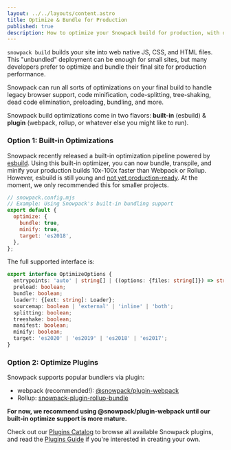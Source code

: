 ```yaml
---
layout: ../../layouts/content.astro
title: Optimize & Bundle for Production
published: true
description: How to optimize your Snowpack build for production, with or without a bundler.
---
```


`snowpack build` builds your site into web native JS, CSS, and HTML files. This "unbundled" deployment can be enough for small sites, but many developers prefer to optimize and bundle their final site for production performance.

Snowpack can run all sorts of optimizations on your final build to handle legacy browser support, code minification, code-splitting, tree-shaking, dead code elimination, preloading, bundling, and more.

Snowpack build optimizations come in two flavors: **built-in** (esbuild) & **plugin** (webpack, rollup, or whatever else you might like to run).

### Option 1: Built-in Optimizations

Snowpack recently released a built-in optimization pipeline powered by [esbuild](https://esbuild.github.io/). Using this built-in optimizer, you can now bundle, transpile, and minify your production builds 10x-100x faster than Webpack or Rollup. However, esbuild is still young and [not yet production-ready](https://esbuild.github.io/faq/#production-readiness). At the moment, we only recommended this for smaller projects.

```js
// snowpack.config.mjs
// Example: Using Snowpack's built-in bundling support
export default {
  optimize: {
    bundle: true,
    minify: true,
    target: 'es2018',
  },
};
```

The full supported interface is:

```ts
export interface OptimizeOptions {
  entrypoints: 'auto' | string[] | ((options: {files: string[]}) => string[]);
  preload: boolean;
  bundle: boolean;
  loader?: {[ext: string]: Loader};
  sourcemap: boolean | 'external' | 'inline' | 'both';
  splitting: boolean;
  treeshake: boolean;
  manifest: boolean;
  minify: boolean;
  target: 'es2020' | 'es2019' | 'es2018' | 'es2017';
}
```

### Option 2: Optimize Plugins

Snowpack supports popular bundlers via plugin:

- webpack (recommended!): [@snowpack/plugin-webpack](https://www.npmjs.com/package/@snowpack/plugin-webpack)
- Rollup: [snowpack-plugin-rollup-bundle](https://github.com/ParamagicDev/snowpack-plugin-rollup-bundle)

**For now, we recommend using @snowpack/plugin-webpack until our built-in optimize support is more mature.**

Check out our [Plugins Catalog](/plugins) to browse all available Snowpack plugins, and read the [Plugins Guide](/guides/plugins) if you're interested in creating your own.
